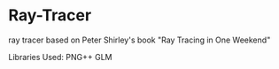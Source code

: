 # Ray-Tracer
ray tracer based on Peter Shirley's book "Ray Tracing in One Weekend"

Libraries Used:
    PNG++
    GLM
